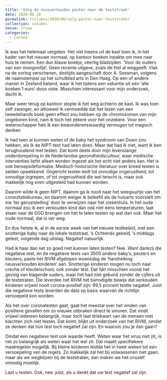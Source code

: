 ```yaml
---
title: 'Volg de neusverkouden peuter naar de teststraat'
date: 2020-06-20
permalink: /columns/2020/06/volg-peuter-naar-teststraat/
collection: columns
venue: Trouw
categories:
  - Corona
---
```


Ik was het helemaal vergeten. Het viel ineens uit de kast toen ik, in het kader van het nieuwe normaal, op kantoor boeken inpakte om mee naar huis te nemen. Een dun blauw boekje, veertig bladzijden. ‘Voor de ouders van een mongooltje’. Geen recente uitgave, zoals de titel al weggeeft. Vlak na de oorlog verschenen, destijds aangeschaft door A. Soesman, volgens de naamstempel op het schutblad arts in Den Haag. Op een of andere manier in Zeeland beland, waar ik het tijdens een vakantie uit een ‘alle boeken 1 euro’-doos viste. Misschien interessant voor mijn onderzoek, dacht ik.

Maar weer terug op kantoor stopte ik het weg achterin de kast. Ik was toen zelf zwanger, en alhoewel ik vermoedde dat het lezen van een tweedehands boek geen effect zou hebben op de chromosomen van mijn ongeboren kind, nam ik toch het zekere voor het onzekere. Voor een wetenschapper heb ik een bewonderenswaardig vermogen tot magisch denken.

Ik had toen al kunnen weten of de baby het syndroom van Down zou hebben, als ik de NIPT-test had laten doen. Maar dat had ik niet, want ik ben terughoudend met testen. Dat komt deels door mijn levenslange onderdompeling in de Nederlandse gezondheidscultuur, waar medische interventies liefst alleen worden ingezet als het echt niet anders kan. Het is ook beroepsdeformatie. Medisch-historische literatuur over breed testen is zelden opwekkend. Ongericht testen leidt tot onnodige ongerustheid, tot onnodige ingrepen, of tot ongerustheid die wel terecht is, maar ook makkelijk nog even uitgesteld had kunnen worden. 

Daarom wilde ik geen NIPT, daarom ga ik nooit naar het weeguurtje van het consultatiebureau, en daarom weiger ik beleefd als de huisarts voorstelt om me ‘ter geruststelling’ door te verwijzen naar het ziekenhuis. In het oude normaal zou ik een verkouden kind dan ook niet eens temperaturen, laat staan naar de GGD brengen om het te laten testen op wat dan ook. Maar het oude normaal, dat is ver weg.

En dus fietste ik, al in de eerste week van het nieuwe testbeleid, met een snotterige baby naar de lokale teststraat. ’s Ochtends gebeld, ’s middags getest, volgende dag uitslag. Negatief natuurlijk. 

Had ik haar dan net zo goed niet kunnen laten testen? Nee. Want dankzij die negatieve test, én de negatieve tests van 3500 andere baby’s, peuters en kleuters, paste het RIVM afgelopen woensdag de ‘handreiking neusverkouden kinderen’ aan. Snotterige kinderen mogen nu toch naar crèche of kleuterschool, ook zonder test. Dat lijkt misschien vooral het gevolg van klagende ouders, maar het had niet gekund zonder de cijfers uit de teststraten. Die leverden het RIVM het benodigde bewijs dat verkouden kinderen vrijwel nooit corona-positief zijn: 99,5 procent testte negatief. Juist die negatieve tests leverden de data op basis waarvan de richtlijn versoepeld kon worden. 

Als het over coronatesten gaat, gaat het meestal over het vinden van positieve gevallen om zo nieuwe uitbraken direct te smoren. Dat vindt vrijwel iedereen belangrijk, maar toch laat driekwart van de mensen met klachten zich niet testen. Dat komt, blijkt uit onderzoek van het RIVM, omdat ze denken dat hún test toch negatief zal zijn. En waarom zou je dan gaan?

Omdat een negatieve test ook waarde heeft. Weten waar het virus niet zit, is net zo belangrijk als weten waar het wel zit. Dat maakt specifiekere maatregelen mogelijk. Bij kleine kinderen leidde het in twee weken tot een versoepeling van de regels. Zo makkelijk zal het bij volwassenen niet gaan, maar als we wegblijven bij de teststraten, dan maken we het onszelf onnodig moeilijk.

Laat u testen. Ook, nee: juíst, als u denkt dat uw test negatief zal zijn.
